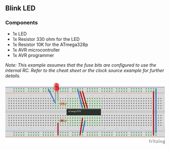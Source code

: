 ## Blink LED

### Components
* 1x LED
* 1x Resistor 330 ohm for the LED
* 1x Resistor 10K for the ATmega328p
* 1x AVR microcontroller
* 1x AVR programmer

*Note: This example assumes that the fuse bits are configured to use the internal RC. Refer to the cheat sheet or the clock source example for further details.*

<img src="../../../images/circuit-led-1.jpg">
